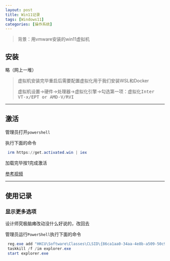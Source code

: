 ```yaml
---
layout: post
title: Win11记录
tags: [Windows11]
categories: [操作系统]
---
```


> 背景：用vmware安装的win11虚拟机

## 安装

略（网上一堆）

>
> 虚拟机安装完毕重启后需要配置虚拟化用于我们安装WSL和Docker
>
> <kbd>虚拟机设置</kbd>→<kbd>硬件</kbd>→<kbd>处理器</kbd>→<kbd>虚拟化引擎</kbd>→<kbd>勾选第一项：虚拟化Inter VT-x/EPT or AMD-V/RVI</kbd>

---

## 激活

管理员打开`powershell`

执行下面的命令

```powershell
 irm https://get.activated.win | iex
```

加载完毕按1完成激活

[参考视频](https://www.bilibili.com/video/BV1b64y1N7ks/?spm_id_from=333.337.search-card.all.click)

---

## 使用记录

### 显示更多选项

设计师究极脑瘫改动没什么好说的，改回去

管理员运行`PowerShell`执行下面的命令

```powershell
 reg.exe add "HKCU\Software\Classes\CLSID\{86ca1aa0-34aa-4e8b-a509-50c905bae2a2}\InprocServer32" /f /ve
 taskkill /f /im explorer.exe
 start explorer.exe
```

